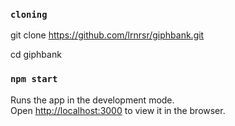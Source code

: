 ### `cloning`

git clone https://github.com/lrnrsr/giphbank.git

cd giphbank

### `npm start`

Runs the app in the development mode.<br />
Open [http://localhost:3000](http://localhost:3000) to view it in the browser.
